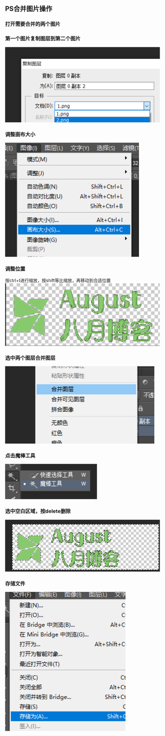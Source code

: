 ## PS合并图片操作

### 打开需要合并的两个图片

### 第一个图片复制图层到第二个图片
![](assets/001/002/0003-1609401505985.png)

### 调整画布大小
![](assets/001/002/0003-1609401579572.png)

### 调整位置
按ctrl+t进行缩放，按shift等比缩放，再移动到合适位置
![](assets/001/002/0003-1609401812468.png)

### 选中两个图层合并图层
![](assets/001/002/0003-1609401828432.png)

### 点击魔棒工具
![](assets/001/002/0003-1609401882276.png)

### 选中空白区域，按delete删除
![](assets/001/002/0003-1609401915038.png)

### 存储文件
![](assets/001/002/0003-1609401949939.png)